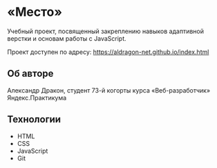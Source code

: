 # «Место»

Учебный проект, посвященный закреплению навыков адаптивной верстки и основам работы с JavaScript.

Проект доступен по адресу: https://aldragon-net.github.io/index.html

## Об авторе

Александр Дракон, студент 73-й когорты курса «Веб-разработчик» Яндекс.Практикума

## Технологии
* HTML
* CSS
* JavaScript
* Git
